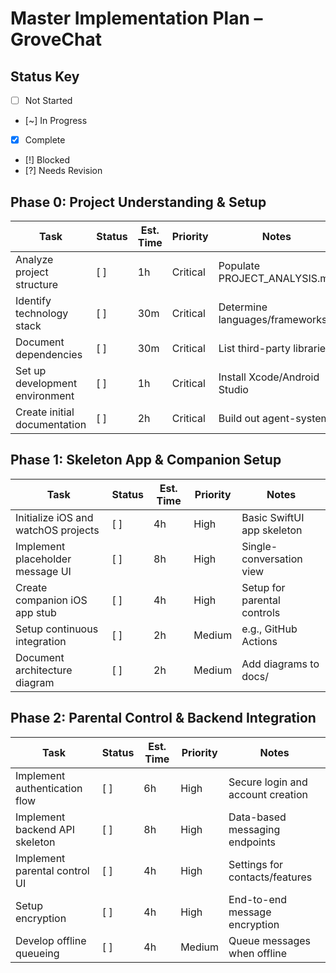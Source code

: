 # Master Implementation Plan – GroveChat

## Status Key

- [ ] Not Started
- [~] In Progress
- [x] Complete
- [!] Blocked
- [?] Needs Revision

## Phase 0: Project Understanding & Setup

| Task | Status | Est. Time | Priority | Notes |
|---|---|---|---|---|
| Analyze project structure | [ ] | 1h | Critical | Populate PROJECT_ANALYSIS.md |
| Identify technology stack | [ ] | 30m | Critical | Determine languages/frameworks |
| Document dependencies | [ ] | 30m | Critical | List third-party libraries |
| Set up development environment | [ ] | 1h | Critical | Install Xcode/Android Studio |
| Create initial documentation | [ ] | 2h | Critical | Build out agent-system |

## Phase 1: Skeleton App & Companion Setup

| Task | Status | Est. Time | Priority | Notes |
|---|---|---|---|---|
| Initialize iOS and watchOS projects | [ ] | 4h | High | Basic SwiftUI app skeleton |
| Implement placeholder message UI | [ ] | 8h | High | Single-conversation view |
| Create companion iOS app stub | [ ] | 4h | High | Setup for parental controls |
| Setup continuous integration | [ ] | 2h | Medium | e.g., GitHub Actions |
| Document architecture diagram | [ ] | 2h | Medium | Add diagrams to docs/ |

## Phase 2: Parental Control & Backend Integration

| Task | Status | Est. Time | Priority | Notes |
|---|---|---|---|---|
| Implement authentication flow | [ ] | 6h | High | Secure login and account creation |
| Implement backend API skeleton | [ ] | 8h | High | Data-based messaging endpoints |
| Implement parental control UI | [ ] | 4h | High | Settings for contacts/features |
| Setup encryption | [ ] | 4h | High | End-to-end message encryption |
| Develop offline queueing | [ ] | 4h | Medium | Queue messages when offline |
